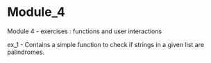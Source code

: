 # Module_4
Module 4 - exercises :  functions  and user interactions

ex_1 - 
Contains a simple function to check if strings in a given list are palindromes.
